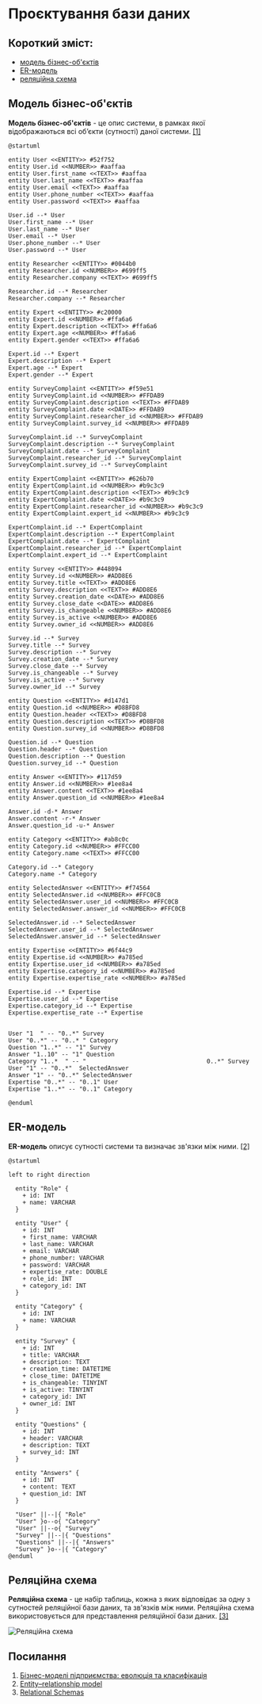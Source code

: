 # Проєктування бази даних

## Короткий зміст:
- [модель бізнес-об'єктів](#BusinessObjectsModel)
- [ER-модель](#ERModel)
- [реляційна схема](#RelationalSchema)


<span id="BusinessObjectsModel"></span>
## Модель бізнес-об'єктів
**Модель бізнес-об'єктів** - це опис системи, в рамках якої відображаються всі об’єкти (сутності) даної системи. [[1]](https://economyandsociety.in.ua/journals/7_ukr/82.pdf)

```plantuml
@startuml

entity User <<ENTITY>> #52f752
entity User.id <<NUMBER>> #aaffaa
entity User.first_name <<TEXT>> #aaffaa
entity User.last_name <<TEXT>> #aaffaa
entity User.email <<TEXT>> #aaffaa
entity User.phone_number <<TEXT>> #aaffaa
entity User.password <<TEXT>> #aaffaa

User.id --* User 
User.first_name --* User
User.last_name --* User
User.email --* User
User.phone_number --* User
User.password --* User

entity Researcher <<ENTITY>> #0044b0
entity Researcher.id <<NUMBER>> #699ff5
entity Researcher.company <<TEXT>> #699ff5

Researcher.id --* Researcher
Researcher.company --* Researcher

entity Expert <<ENTITY>> #c20000
entity Expert.id <<NUMBER>> #ffa6a6
entity Expert.description <<TEXT>> #ffa6a6
entity Expert.age <<NUMBER>> #ffa6a6
entity Expert.gender <<TEXT>> #ffa6a6

Expert.id --* Expert
Expert.description --* Expert
Expert.age --* Expert
Expert.gender --* Expert

entity SurveyComplaint <<ENTITY>> #f59e51
entity SurveyComplaint.id <<NUMBER>> #FFDAB9
entity SurveyComplaint.description <<TEXT>> #FFDAB9
entity SurveyComplaint.date <<DATE>> #FFDAB9
entity SurveyComplaint.researcher_id <<NUMBER>> #FFDAB9
entity SurveyComplaint.survey_id <<NUMBER>> #FFDAB9

SurveyComplaint.id --* SurveyComplaint
SurveyComplaint.description --* SurveyComplaint
SurveyComplaint.date --* SurveyComplaint
SurveyComplaint.researcher_id --* SurveyComplaint
SurveyComplaint.survey_id --* SurveyComplaint

entity ExpertComplaint <<ENTITY>> #626b70
entity ExpertComplaint.id <<NUMBER>> #b9c3c9
entity ExpertComplaint.description <<TEXT>> #b9c3c9
entity ExpertComplaint.date <<DATE>> #b9c3c9
entity ExpertComplaint.researcher_id <<NUMBER>> #b9c3c9
entity ExpertComplaint.expert_id <<NUMBER>> #b9c3c9

ExpertComplaint.id --* ExpertComplaint
ExpertComplaint.description --* ExpertComplaint
ExpertComplaint.date --* ExpertComplaint
ExpertComplaint.researcher_id --* ExpertComplaint
ExpertComplaint.expert_id --* ExpertComplaint

entity Survey <<ENTITY>> #448094
entity Survey.id <<NUMBER>> #ADD8E6
entity Survey.title <<TEXT>> #ADD8E6
entity Survey.description <<TEXT>> #ADD8E6
entity Survey.creation_date <<DATE>> #ADD8E6
entity Survey.close_date <<DATE>> #ADD8E6
entity Survey.is_changeable <<NUMBER>> #ADD8E6
entity Survey.is_active <<NUMBER>> #ADD8E6
entity Survey.owner_id <<NUMBER>> #ADD8E6

Survey.id --* Survey
Survey.title --* Survey
Survey.description --* Survey
Survey.creation_date --* Survey
Survey.close_date --* Survey
Survey.is_changeable --* Survey
Survey.is_active --* Survey
Survey.owner_id --* Survey

entity Question <<ENTITY>> #d147d1
entity Question.id <<NUMBER>> #D8BFD8
entity Question.header <<TEXT>> #D8BFD8
entity Question.description <<TEXT>> #D8BFD8
entity Question.survey_id <<NUMBER>> #D8BFD8

Question.id --* Question
Question.header --* Question
Question.description --* Question
Question.survey_id --* Question

entity Answer <<ENTITY>> #117d59
entity Answer.id <<NUMBER>> #1ee8a4
entity Answer.content <<TEXT>> #1ee8a4
entity Answer.question_id <<NUMBER>> #1ee8a4

Answer.id -d-* Answer 
Answer.content -r-* Answer
Answer.question_id -u-* Answer

entity Category <<ENTITY>> #ab8c0c
entity Category.id <<NUMBER>> #FFCC00
entity Category.name <<TEXT>> #FFCC00

Category.id --* Category
Category.name -* Category

entity SelectedAnswer <<ENTITY>> #f74564
entity SelectedAnswer.id <<NUMBER>> #FFC0CB
entity SelectedAnswer.user_id <<NUMBER>> #FFC0CB
entity SelectedAnswer.answer_id <<NUMBER>> #FFC0CB

SelectedAnswer.id --* SelectedAnswer
SelectedAnswer.user_id --* SelectedAnswer
SelectedAnswer.answer_id --* SelectedAnswer

entity Expertise <<ENTITY>> #6f44c9
entity Expertise.id <<NUMBER>> #a785ed
entity Expertise.user_id <<NUMBER>> #a785ed
entity Expertise.category_id <<NUMBER>> #a785ed
entity Expertise.expertise_rate <<NUMBER>> #a785ed

Expertise.id --* Expertise
Expertise.user_id --* Expertise
Expertise.category_id --* Expertise
Expertise.expertise_rate --* Expertise


User "1  " -- "0..*" Survey
User "0..*" -- "0..* " Category
Question "1..*" -- "1" Survey
Answer "1..10" -- "1" Question
Category "1..*  " -- "                                  0..*" Survey
User "1" -- "0..*"  SelectedAnswer
Answer "1" -- "0..*" SelectedAnswer
Expertise "0..*" -- "0..1" User
Expertise "1..*" -- "0..1" Category

@enduml
```
<span id="ERModel"></span>
## ER-модель
**ER-модель** описує сутності системи та визначає зв'язки між ними. [[2]](https://en.wikipedia.org/wiki/Entity%E2%80%93relationship_model)

```plantuml
@startuml

left to right direction
  
  entity "Role" {
    + id: INT
    + name: VARCHAR
  }
  
  entity "User" {
    + id: INT 
    + first_name: VARCHAR
    + last_name: VARCHAR
    + email: VARCHAR
    + phone_number: VARCHAR
    + password: VARCHAR
    + expertise_rate: DOUBLE
    + role_id: INT
    + category_id: INT
  }
  
  entity "Category" {
    + id: INT
    + name: VARCHAR
  }
  
  entity "Survey" {
    + id: INT
    + title: VARCHAR
    + description: TEXT
    + creation_time: DATETIME 
    + close_time: DATETIME
    + is_changeable: TINYINT
    + is_active: TINYINT
    + category_id: INT 
    + owner_id: INT
  }
  
  entity "Questions" {
    + id: INT
    + header: VARCHAR
    + description: TEXT
    + survey_id: INT
  }
  
  entity "Answers" {
    + id: INT
    + content: TEXT
    + question_id: INT
  }
  
  "User" ||--|{ "Role"
  "User" }o--o{ "Category"
  "User" ||--o{ "Survey"
  "Survey" ||--|{ "Questions"
  "Questions" ||--|{ "Answers"
  "Survey" }o--|{ "Category"
@enduml
```

<span id="RelationalSchema"></span>
## Реляційна схема
**Реляційна схема** - це набір таблиць, кожна з яких відповідає за одну з сутностей реляційної бази даних, та зв'язків між ними. Реляційна схема використовується для представлення реляційної бази даних. [[3]](https://www.sciencedirect.com/topics/computer-science/relational-schema#:~:text=A%20relational%20schema%20is%20a,applications%20belong%20to%20one%20schema.)

![Реляційна схема](https://github.com/user-attachments/assets/9b6d65f1-b248-401d-8b84-e6596b406229)


## Посилання
1. [Бізнес-моделі підприємства: еволюція та класифікація](https://economyandsociety.in.ua/journals/7_ukr/82.pdf)
2. [Entity–relationship model](https://en.wikipedia.org/wiki/Entity%E2%80%93relationship_model)
3. [Relational Schemas](https://www.sciencedirect.com/topics/computer-science/relational-schema#:~:text=A%20relational%20schema%20is%20a,applications%20belong%20to%20one%20schema.)

